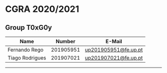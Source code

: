 # CGRA 2020/2021

## Group T0xG0y
| Name             | Number    | E-Mail              |
| ---------------- | --------- | ------------------  |
| Fernando Rego    | 201905951 | up201905951@fe.up.pt|
| Tiago Rodrigues  | 201907021 | up201907021@fe.up.pt| 

----
